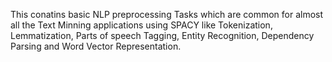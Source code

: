 This conatins basic NLP preprocessing Tasks which are common for almost all the Text Minning applications using SPACY like Tokenization, 
Lemmatization, 
Parts of speech Tagging, 
Entity Recognition, 
Dependency Parsing and
Word Vector Representation.
